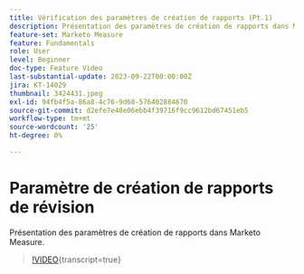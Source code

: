 ```yaml
---
title: Vérification des paramètres de création de rapports (Pt.1)
description: Présentation des paramètres de création de rapports dans Marketo Measure.
feature-set: Marketo Measure
feature: Fundamentals
role: User
level: Beginner
doc-type: Feature Video
last-substantial-update: 2023-09-22T00:00:00Z
jira: KT-14029
thumbnail: 3424431.jpeg
exl-id: 94fb4f5a-86a8-4c76-9d60-576402884670
source-git-commit: d2efe7e48e06ebb4f39716f9cc9612bd67451eb5
workflow-type: tm+mt
source-wordcount: '25'
ht-degree: 0%

---
```


# Paramètre de création de rapports de révision

Présentation des paramètres de création de rapports dans Marketo Measure.

>[!VIDEO](https://video.tv.adobe.com/v/3453710/?learn=on&captions=fre_fr){transcript=true}
